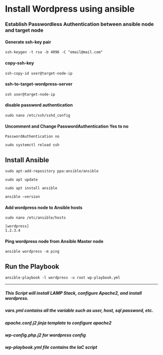 # Install Wordpress using ansible 

### Establish Passwordless Authentication between ansible node and target node

#### Generate ssh-key pair
```
ssh-keygen -t rsa -b 4096 -C "email@mail.com"
```
#### copy-ssh-key

```
ssh-copy-id user@target-node-ip
```

#### ssh-to-target-wordpress-server
```
ssh user@target-node-ip
```
	
#### disable password authentication
```
sudo nano /etc/ssh/sshd_config
```
#### Uncomment and Change PasswordAuthentication Yes to no
``` PasswordAuthentication no ```
```
sudo systemctl reload ssh
```
## Install Ansible

```
sudo apt-add-repository ppa:ansible/ansible

sudo apt update

sudo apt install ansible

ansible –version
```

#### Add wordpress node to Ansible hosts 
```
sudo nano /etc/ansible/hosts
```
```
[wordpress]
1.2.3.4

```

#### Ping wordpress node from Ansible Master node

```
ansible wordpress -m ping
```

## Run the Playbook
```
ansible-playbook -l wordpress -u root wp-playbook.yml
```

**************************
##### This Script will install LAMP Stack, configure Apache2, and install wordpress.
##### vars.yml contains all the variable such as user, host, sql password, etc.  
##### apache.conf.j2 jinja template to configure apache2
##### wp-config.php.j2 for wordpress config
##### wp-playbook.yml file contains the IaC script

